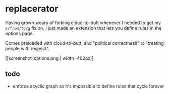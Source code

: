 replacerator
=====

Having grown weary of forking cloud-to-butt whenever I needed to get my `s/from/to/g` fix on, I just made an extension that lets you define rules in the options page.

Comes preloaded with cloud-to-butt, and "political correctness" to "treating people with respect".

[[screenshot_options.png | width=400px]]

todo
-----
- enforce acyclic graph so it's impossible to define rules that cycle forever
